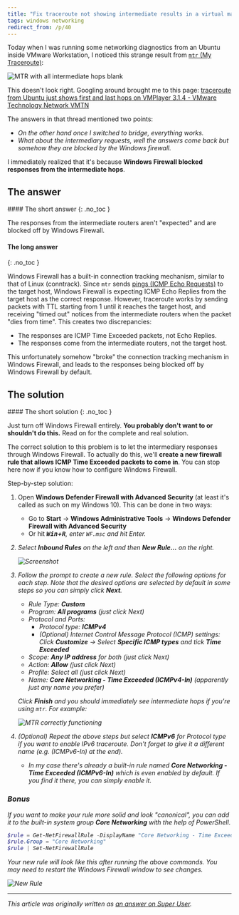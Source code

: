 ```yaml
---
title: "Fix traceroute not showing intermediate results in a virtual machine on Windows"
tags: windows networking
redirect_from: /p/40
---
```


Today when I was running some networking diagnostics from an Ubuntu inside VMware Workstation, I noticed this strange result from [`mtr` (My Traceroute)][mtr]:

![MTR with all intermediate hops blank](/image/linux/traceroute-failure.png)

This doesn't look right. Googling around brought me to this page: [traceroute from Ubuntu just shows first and last hops on VMPlayer 3.1.4 - VMware Technology Network VMTN](https://communities.vmware.com/t5/VMware-Workstation-Player/traceroute-from-Ubuntu-just-shows-first-and-last-hops-on/m-p/1677263)

The answers in that thread mentioned two points:

- *On the other hand once I switched to bridge, everything works.*
- *What about the intermediary requests, well the answers come back but somehow they are blocked by the Windows firewall.*

I immediately realized that it's because **Windows Firewall blocked responses from the intermediate hops**.

## The answer

<div class="notice--primary" markdown="1">
#### <i class="fas fa-shield-check"></i> The short answer
{: .no_toc }

The responses from the intermediate routers aren't "expected" and are blocked off by Windows Firewall.
</div>

#### The long answer
{: .no_toc }

Windows Firewall has a built-in connection tracking mechanism, similar to that of Linux (conntrack). Since `mtr` sends [pings (ICMP Echo Requests)][ping] to the target host, Windows Firewall is expecting ICMP Echo Replies from the target host as the correct response. However, traceroute works by sending packets with TTL starting from 1 until it reaches the target host, and receiving "timed out" notices from the intermediate routers when the packet "dies from time". This creates two discrepancies:

- The responses are ICMP Time Exceeded packets, not Echo Replies.
- The responses come from the intermediate routers, not the target host.

This unfortunately somehow "broke" the connection tracking mechanism in Windows Firewall, and leads to the responses being blocked off by Windows Firewall by default.


## The solution

<div class="notice--warning" markdown="1">
#### <i class="fas fa-shield-check"></i> The short solution
{: .no_toc }

Just turn off Windows Firewall entirely. **You probably don't want to or shouldn't do this.** Read on for the complete and real solution.
</div>

The correct solution to this problem is to let the intermediary responses through Windows Firewall. To actually do this, we'll **create a new firewall rule that allows ICMP Time Exceeded packets to come in**. You can stop here now if you know how to configure Windows Firewall.

Step-by-step solution:

1. Open **Windows Defender Firewall with Advanced Security** (at least it's called as such on my Windows 10). This can be done in two ways:
    - Go to **Start** → **Windows Administrative Tools** → **Windows Defender Firewall with Advanced Security**
    - Or hit **<kbd><i class="fab fa-fw fa-windows" />Win</kbd>+<kbd>R</kbd>**, enter `WF.msc` and hit Enter.
2. Select **Inbound Rules** on the left and then **New Rule...** on the right.

   ![Screenshot](https://i.stack.imgur.com/m1suMs.png)

3. Follow the prompt to create a new rule. Select the following options for each step. Note that the desired options are selected by default in some steps so you can simply click **Next**.

    - Rule Type: **Custom**
    - Program: **All programs** (just click Next)
    - Protocol and Ports:
        - Protocol type: **ICMPv4**
        - *(Optional)* Internet Control Message Protocol (ICMP) settings: Click **Customize** → Select **Specific ICMP types** and tick **Time Exceeded**
    - Scope: **Any IP address** for both (just click Next)
    - Action: **Allow** (just click Next)
    - Profile: Select all (just click Next)
    - Name: **Core Networking - Time Exceeded (ICMPv4-In)** (apparently just any name you prefer)
  
   Click **Finish** and you should immediately see intermediate hops if you're using `mtr`. For example:

   ![MTR correctly functioning](/image/linux/traceroute-ok.png)

4. *(Optional)* Repeat the above steps but select **ICMPv6** for *Protocol type* if you want to enable IPv6 traceroute. Don't forget to give it a different name (e.g. *(ICMPv6-In)* at the end).

    - In my case there's already a built-in rule named **Core Networking - Time Exceeded (ICMPv6-In)** which is even enabled by default. If you find it there, you can simply enable it.

### Bonus

If you want to make your rule *more solid* and *look* "canonical", you can add it to the built-in system group **Core Networking** with the help of PowerShell.

```powershell
$rule = Get-NetFirewallRule -DisplayName "Core Networking - Time Exceeded (ICMPv4-In)"
$rule.Group = "Core Networking"
$rule | Set-NetFirewallRule
```

Your new rule will look like this after running the above commands. You may need to restart the Windows Firewall window to see changes.

![New Rule](/image/windows/core-networking-time-exceeded-icmpv4-in.png)

---

This article was originally written as [an answer on Super User][sa].


  [mtr]: https://en.wikipedia.org/wiki/MTR_(software)
  [ping]: https://en.wikipedia.org/wiki/Ping_(networking_utility)#Echo_request
  [sa]: https://superuser.com/a/1623001/688600
